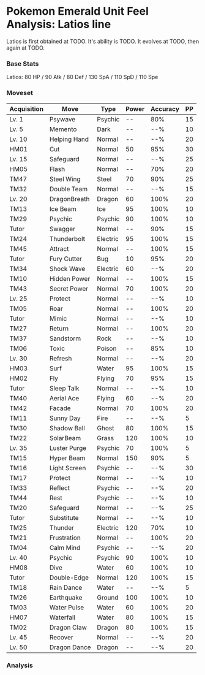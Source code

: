 # Pokemon Emerald Unit Feel Analysis: Latios line

Latios is first obtained at TODO. It's ability is TODO. It evolves at TODO, then again at TODO.

### Base Stats

Latios: 80 HP / 90 Atk / 80 Def / 130 SpA / 110 SpD / 110 Spe

### Moveset

|Acquisition|Move        |Type    |Power|Accuracy|PP |
|---        |---         |---     |---  |---     |---|
|Lv. 1      |Psywave     |Psychic |--   |80%     |15 |
|Lv. 5      |Memento     |Dark    |--   |--%     |10 |
|Lv. 10     |Helping Hand|Normal  |--   |--%     |20 |
|HM01       |Cut         |Normal  |50   |95%     |30 |
|Lv. 15     |Safeguard   |Normal  |--   |--%     |25 |
|HM05       |Flash       |Normal  |--   |70%     |20 |
|TM47       |Steel Wing  |Steel   |70   |90%     |25 |
|TM32       |Double Team |Normal  |--   |--%     |15 |
|Lv. 20     |DragonBreath|Dragon  |60   |100%    |20 |
|TM13       |Ice Beam    |Ice     |95   |100%    |10 |
|TM29       |Psychic     |Psychic |90   |100%    |10 |
|Tutor      |Swagger     |Normal  |--   |90%     |15 |
|TM24       |Thunderbolt |Electric|95   |100%    |15 |
|TM45       |Attract     |Normal  |--   |100%    |15 |
|Tutor      |Fury Cutter |Bug     |10   |95%     |20 |
|TM34       |Shock Wave  |Electric|60   |--%     |20 |
|TM10       |Hidden Power|Normal  |--   |100%    |15 |
|TM43       |Secret Power|Normal  |70   |100%    |20 |
|Lv. 25     |Protect     |Normal  |--   |--%     |10 |
|TM05       |Roar        |Normal  |--   |100%    |20 |
|Tutor      |Mimic       |Normal  |--   |--%     |10 |
|TM27       |Return      |Normal  |--   |100%    |20 |
|TM37       |Sandstorm   |Rock    |--   |--%     |10 |
|TM06       |Toxic       |Poison  |--   |85%     |10 |
|Lv. 30     |Refresh     |Normal  |--   |--%     |20 |
|HM03       |Surf        |Water   |95   |100%    |15 |
|HM02       |Fly         |Flying  |70   |95%     |15 |
|Tutor      |Sleep Talk  |Normal  |--   |--%     |10 |
|TM40       |Aerial Ace  |Flying  |60   |--%     |20 |
|TM42       |Facade      |Normal  |70   |100%    |20 |
|TM11       |Sunny Day   |Fire    |--   |--%     |5  |
|TM30       |Shadow Ball |Ghost   |80   |100%    |15 |
|TM22       |SolarBeam   |Grass   |120  |100%    |10 |
|Lv. 35     |Luster Purge|Psychic |70   |100%    |5  |
|TM15       |Hyper Beam  |Normal  |150  |90%     |5  |
|TM16       |Light Screen|Psychic |--   |--%     |30 |
|TM17       |Protect     |Normal  |--   |--%     |10 |
|TM33       |Reflect     |Psychic |--   |--%     |20 |
|TM44       |Rest        |Psychic |--   |--%     |10 |
|TM20       |Safeguard   |Normal  |--   |--%     |25 |
|Tutor      |Substitute  |Normal  |--   |--%     |10 |
|TM25       |Thunder     |Electric|120  |70%     |10 |
|TM21       |Frustration |Normal  |--   |100%    |20 |
|TM04       |Calm Mind   |Psychic |--   |--%     |20 |
|Lv. 40     |Psychic     |Psychic |90   |100%    |10 |
|HM08       |Dive        |Water   |60   |100%    |10 |
|Tutor      |Double-Edge |Normal  |120  |100%    |15 |
|TM18       |Rain Dance  |Water   |--   |--%     |5  |
|TM26       |Earthquake  |Ground  |100  |100%    |10 |
|TM03       |Water Pulse |Water   |60   |100%    |20 |
|HM07       |Waterfall   |Water   |80   |100%    |15 |
|TM02       |Dragon Claw |Dragon  |80   |100%    |15 |
|Lv. 45     |Recover     |Normal  |--   |--%     |20 |
|Lv. 50     |Dragon Dance|Dragon  |--   |--%     |20 |

### Analysis